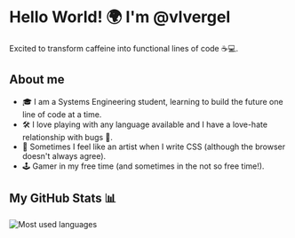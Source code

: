 # Hello World! 🌍 I'm @vlvergel
Excited to transform caffeine into functional lines of code ☕💻.

## About me
- 🎓 I am a Systems Engineering student, learning to build the future one line of code at a time.
- 🛠️ I love playing with any language available and I have a love-hate relationship with bugs 🐞.
- 🎨 Sometimes I feel like an artist when I write CSS (although the browser doesn't always agree).
- 🕹️ Gamer in my free time (and sometimes in the not so free time!).

## My GitHub Stats 📊

![Most used languages](https://github-readme-stats.vercel.app/api/top-langs/?username=VlVergel-U&layout=compact&theme=radical)
<!--
**VlVergel-U/VlVergel-U** is a ✨ _special_ ✨ repository because its `README.md` (this file) appears on your GitHub profile.

Here are some ideas to get you started:

- 🔭 I’m currently working on ...
- 🌱 I’m currently learning ...
- 👯 I’m looking to collaborate on ...
- 🤔 I’m looking for help with ...
- 💬 Ask me about ...
- 📫 How to reach me: ...
- 😄 Pronouns: ...
- ⚡ Fun fact: ...
-->

